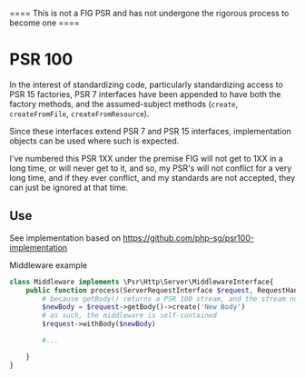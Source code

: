 ==== This is not a FIG PSR and has not undergone the rigorous process to become one ====

# PSR 100
In the interest of standardizing code, particularly standardizing access to PSR 15 factories, PSR 7 interfaces have been appended to have both the factory methods, and the assumed-subject methods (`create`, `createFromFile`, `createFromResource`).

Since these interfaces extend PSR 7 and PSR 15 interfaces, implementation objects can be used where such is expected.

I've numbered this PSR 1XX under the premise FIG will not get to 1XX in a long time, or will never get to it, and so, my PSR's will not conflict for a very long time, and if they ever conflict, and my standards are not accepted, they can just be ignored at that time.



## Use
See implementation based on https://github.com/php-sg/psr100-implementation

Middleware example
```php
class Middleware implements \Psr\Http\Server\MiddlewareInterface{
	public function process(ServerRequestInterface $request, RequestHandlerInterface $handler): ResponseInterface {
		# because getBody() returns a PSR 100 stream, and the stream now has the `create` method, it is unnecessary to use an outside factory dependency
		$newBody = $request->getBody()->create('New Body')
		# as such, the middleware is self-contained
		$request->withBody($newBody)

		#...

	}
}
```